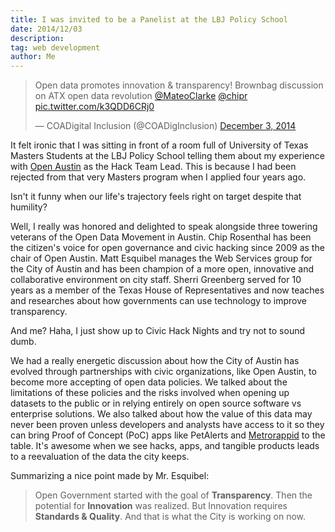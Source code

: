 ```yaml
---
title: I was invited to be a Panelist at the LBJ Policy School
date: 2014/12/03
description:
tag: web development
author: Me
---
```


<blockquote class="twitter-tweet" lang="en"><p>Open data promotes innovation &amp; transparency! Brownbag discussion on ATX open data revolution <a href="https://twitter.com/MateoClarke">@MateoClarke</a> <a href="https://twitter.com/chipr">@chipr</a> <a href="http://t.co/k3QDD6CRj0">pic.twitter.com/k3QDD6CRj0</a></p>&mdash; COADigital Inclusion (@COADigInclusion) <a href="https://twitter.com/COADigInclusion/status/540219038912094209">December 3, 2014</a></blockquote>
<script async src="//platform.twitter.com/widgets.js" charset="utf-8"></script>

It felt ironic that I was sitting in front of a room full of University of Texas Masters Students at the LBJ Policy School telling them about my experience with [Open Austin](http://open-austin.org) as the Hack Team Lead. This is because I had been rejected from that very Masters program when I applied four years ago.

Isn't it funny when our life's trajectory feels right on target despite that humility?

Well, I really was honored and delighted to speak alongside three towering veterans of the Open Data Movement in Austin. Chip Rosenthal has been the citizen's voice for open governance and civic hacking since 2009 as the chair of Open Austin. Matt Esquibel manages the Web Services group for the City of Austin and has been champion of a more open, innovative and collaborative environment on city staff. Sherri Greenberg served for 10 years as a member of the Texas House of Representatives and now teaches and researches about how governments can use technology to improve transparency.

And me? Haha, I just show up to Civic Hack Nights and try not to sound dumb.

We had a really energetic discussion about how the City of Austin has evolved through partnerships with civic organizations, like Open Austin, to become more accepting of open data policies. We talked about the limitations of these policies and the risks involved when opening up datasets to the public or in relying entirely on open source software vs enterprise solutions. We also talked about how the value of this data may never been proven unless developers and analysts have access to it so they can bring Proof of Concept (PoC) apps like PetAlerts and [Metrorappid](http://metrorappid.com/) to the table. It's awesome when we see hacks, apps, and tangible products leads to a reevaluation of the data the city keeps.

Summarizing a nice point made by Mr. Esquibel:

> Open Government started with the goal of **Transparency**. Then the potential for **Innovation** was realized. But Innovation requires **Standards & Quality**. And that is what the City is working on now.
